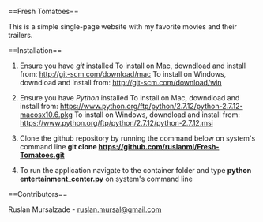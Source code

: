 ==Fresh Tomatoes==

This is a simple single-page website with my favorite movies and their trailers.

==Installation==

1) Ensure you have *git* installed
    To install on Mac, downdload and install from: http://git-scm.com/download/mac
    To install on Windows, downdload and install from: http://git-scm.com/download/win

2) Ensure you have *Python* installed
    To install on Mac, downdload and install from: https://www.python.org/ftp/python/2.7.12/python-2.7.12-macosx10.6.pkg
    To install on Windows, downdload and install from: https://www.python.org/ftp/python/2.7.12/python-2.7.12.msi

3) Clone the github repository by running the command below on system's command line
    **git clone https://github.com/ruslanml/Fresh-Tomatoes.git**

4) To run the application navigate to the container folder and type **python entertainment_center.py** on system's command line


==Contributors==

Ruslan Mursalzade - ruslan.mursal@gmail.com
